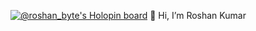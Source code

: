 [![@roshan_byte's Holopin board](https://holopin.io/api/user/board?user=roshan_byte)](https://holopin.io/@roshan_byte)
 👋 Hi, I’m Roshan Kumar
